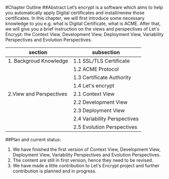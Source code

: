 #Chapter Outline
##Abstract
Let’s encrypt is a software which aims to help you automatically apply Digital certificates and install/renew those certificates. 
In this chapter, we will first introduce some necessary knowledge to you e.g. what is Digital Certificate, what is ACME.
After that, we will give you a brief instruction on the views and perspectives of Let's Encrypt: the Context View, Development View, Deployment View, Variability Perspectives and Evolution Perspectives. 


| section              | subsection           |
|----------------------|----------------------|
| 1. Backgroud Knowledge  |  1.1 SSL/TLS Certificate     |
|                         |  1.2 ACME Protocol           |
|                         |  1.3 Certificate Authority   |
|                         |  1.4 Let's encrypt           |
| 2.View and Perspectives |  2.1 Context View            |
|                         | 2.2 Development View         |
|                         | 2.3 Deployment View          |
|                         | 2.4 Variability Perspectives |
|                         | 2.5 Evolution Perspectives   |



##Plan and current status:
1.	We have finished the first version of Context View, Development View, Deployment View, Variability Perspectives and Evolution Perspectives.
2.	The content are still in first version, hence they need to be revised.
3.	We have made a little contribution to Let's Encrypt project and further contribution is planned and in progress.
